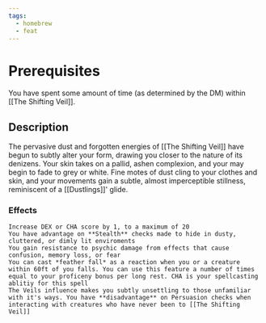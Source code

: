 ```yaml
---
tags:
  - homebrew
  - feat
---
```

# Prerequisites
You have spent some amount of time (as determined by the DM) within [[The Shifting Veil]].

## Description
The pervasive dust and forgotten energies of [[The Shifting Veil]] have begun to subtly alter your form, drawing you closer to the nature of its denizens. Your skin takes on a pallid, ashen complexion, and your may begin to fade to grey or white. Fine motes of dust cling to your clothes and skin, and your movements gain a subtle, almost imperceptible stillness, reminiscent of a [[Dustlings]]' glide. 

### Effects
	Increase DEX or CHA score by 1, to a maximum of 20
	You have advantage on **Stealth** checks made to hide in dusty, cluttered, or dimly lit enviroments
	You gain resistance to psychic damage from effects that cause confusion, memory loss, or fear
	You can cast *feather fall* as a reaction when you or a creature within 60ft of you falls. You can use this feature a number of times equal to your proficeny bonus per long rest. CHA is your spellcasting ablitiy for this spell
	The Veils influence makes you subtly unsettling to those unfamiliar with it's ways. You have **disadvantage** on Persuasion checks when interacting with creatures who have never been to [[The Shifting Veil]]